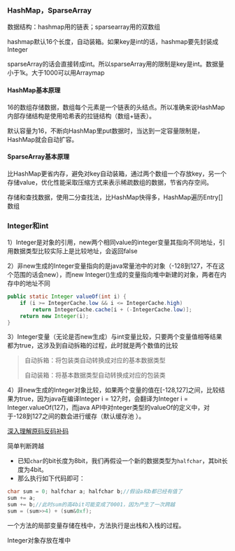 ### HashMap，SparseArray

数据结构：hashmap用的链表；sparsearray用的双数组

hashmap默认16个长度，自动装箱。如果key是int的话，hashmap要先封装成Integer

sparseArray的话会直接转成int。所以sparseArray用的限制是key是int。数据量小于1k。大于1000可以用Arraymap

#### HashMap基本原理

16的数组存储数据，数组每个元素是一个链表的头结点。所以准确来说HashMap内部存储结构是使用哈希表的拉链结构（数组+链表）。

默认容量为16，不断向HashMap里put数据时，当达到一定容量限制是，HashMap就会自动扩容。

#### SparseArray基本原理

比HashMap更省内存，避免对key自动装箱，通过两个数组一个存放key，另一个存储value，优化性能采取压缩方式来表示稀疏数组的数据，节省内存空间。

存储和查找数据，使用二分查找法，比HashMap快得多，HashMap遍历Entry[]数组





### Integer和int

1）Integer是对象的引用，new两个相同value的integer变量其指向不同地址，引用数据类型比较实际上是比较地址，会返回false

2）非new生成的Integer变量指向的是java常量池中的对象（-128到127，不在这个范围的话会new），而new Integer()生成的变量指向堆中新建的对象，两者在内存中的地址不同

```java
public static Integer valueOf(int i) {
    if (i >= IntegerCache.low && i <= IntegerCache.high)
        return IntegerCache.cache[i + (-IntegerCache.low)];
    return new Integer(i);
}
```





3）Integer变量（无论是否new生成）与int变量比较，只要两个变量值相等结果都为true，这涉及到自动拆箱的过程，此时就是两个数值的比较

> 自动拆箱：将包装类自动转换成对应的基本数据类型
>
> 自动装箱：将基本数据类型自动转换成对应的包装类

4）非new生成的Integer对象比较，如果两个变量的值在[-128,127]之间，比较结果为true，因为java在编译Integer i = 127;时，会翻译为Integer i = Integer.valueOf(127)，而java API中对nteger类型的valueOf的定义中，对于-128到127之间的数会进行缓存（默认缓存池 ）。



[深入理解原码反码补码](https://blog.csdn.net/anlian523/article/details/121412871)

简单判断跨越

- 已知`char`的bit长度为8bit，我们再假设一个新的数据类型为`halfchar`，其bit长度为4bit。
- 那么执行如下代码即可：

```c
char sum = 0; halfchar a; halfchar b;//假设a和b都已经有值了
sum += a;
sum += b;//此时sum的高4bit可能变成了0001，因为产生了一次跨越
sum = (sum>>4) + (sum&0xf);
```



一个方法的局部变量存储在栈中，方法执行是出栈和入栈的过程。

Integer对象存放在堆中


